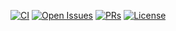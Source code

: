 [![CI](https://img.shields.io/github/actions/workflow/status/amalabera/fastapi-starter/ci.yml)](https://github.com/amalabera/fastapi-starter/actions)
[![Open Issues](https://img.shields.io/github/issues/amalabera/fastapi-starter)](https://github.com/amalabera/fastapi-starter/issues)
[![PRs](https://img.shields.io/github/issues-pr/amalabera/fastapi-starter)](https://github.com/amalabera/fastapi-starter/pulls)
[![License](https://img.shields.io/github/license/amalabera/fastapi-starter)](LICENSE)
